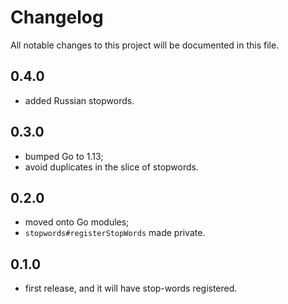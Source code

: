# Changelog
All notable changes to this project will be documented in this file.

## 0.4.0
 - added Russian stopwords.

## 0.3.0
 - bumped Go to 1.13;
 - avoid duplicates in the slice of stopwords.

## 0.2.0
 - moved onto Go modules;
 - `stopwords#registerStopWords` made private.

## 0.1.0
 - first release, and it will have stop-words registered.
